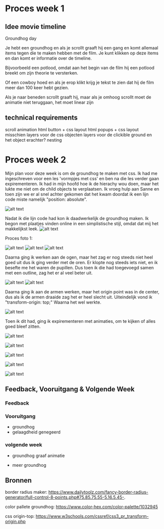 # Proces week 1

## Idee movie timeline
Groundhog day


Je hebt een groundhog en als je scrollt graaft hij een gang en komt allemaal items tegen die te maken hebben met de film. Je kunt klikken op deze items en dan komt er informatie over de timeline.

Bijvoorbeeld een potlood, omdat aan het begin van de film hij een potlood breekt om zijn theorie te versterken.

Of een cowboy hoed en als je erop klikt krijg je tekst te zien dat hij de film meer dan 100 keer hebt gezien.

Als je naar beneden scrollt graaft hij, maar als je omhoog scrollt moet de animatie niet teruggaan, het moet linear zijn

## technical requirements

scroll animation
html button + css layout
html popups + css layout
misschien layers voor de css objecten
layers voor de clickible ground en het object erachter?
nesting

# Proces week 2

Mijn plan voor deze week is om de groundhog te maken met css. Ik had me ingeschreven voor een les 'vormpjes met css' en ben na die les verder gaan expirementeren. Ik had in mijn hoofd hoe ik de hierachy wou doen, maar het lukte me niet om de child objects te verplaatsen. Ik vroeg hulp aan Sanne en toen zijn we er al snel achter gekomen dat het kwam doordat ik een lijn code miste namelijk "position: absolute".

![alt text](images/GroundhogTry1.png)

Nadat ik die lijn code had kon ik daadwerkelijk de groundhog maken. Ik begon met plaatjes vinden online in een simplistische stijl, omdat dat mij het makkelijkst leek.
![alt text](images/groundhogmoodboard.png)

Proces foto 1:

![alt text](images/CSSCode1Week2.png)
![alt text](images/HTMLCode1Week2.png)
![alt text](images/GroundhogTry2.png)


Daarna ging ik werken aan de ogen, maar het zag er nog steeds niet heel goed uit dus ik ging verder met de oren. Er klopte nog steeds iets niet, en ik besefte me het waren de pupillen. Dus toen ik die had toegevoegd samen met een outline, zag het er al veel beter uit.

![alt text](image.png)
![alt text](image-1.png)

Daarna ging ik aan de armen werken, maar het origin point was in de center, dus als ik de armen draaide zag het er heel slecht uit. Uiteindelijk vond ik "transform-origin: top;" Waarna het wel werkte.


![alt text](image-2.png)

Toen ik dit had, ging ik expirementeren met animaties, om te kijken of alles goed bleef zitten. 

![alt text](image-3.png)

![alt text](images/GroundHogWave.gif)

![alt text](image-4.png)

![alt text](image-5.png)

![alt text](image-6.png)

## Feedback, Vooruitgang & Volgende Week

### Feedback

### Vooruitgang

* groundhog
* gelaagdheid genegeerd

### volgende week

* groundhog graaf animatie

* meer groundhog

## Bronnen
border radius maker: https://www.dailytoolz.com/fancy-border-radius-generator/full-control-8-points.php#75.85.75.55-5.16.5.45-.

color pallete groundhog: https://www.color-hex.com/color-palette/1032945

css origin-top: https://www.w3schools.com/cssref/css3_pr_transform-origin.php